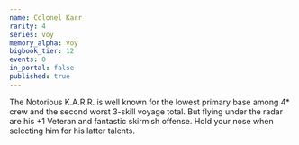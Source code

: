 ```yaml
---
name: Colonel Karr
rarity: 4
series: voy
memory_alpha: voy
bigbook_tier: 12
events: 0
in_portal: false
published: true
---
```


The Notorious K.A.R.R. is well known for the lowest primary base among 4* crew and the second worst 3-skill voyage total. But flying under the radar are his +1 Veteran and fantastic skirmish offense. Hold your nose when selecting him for his latter talents.
